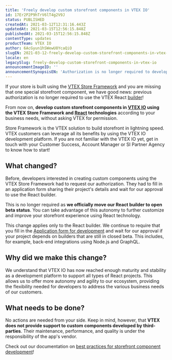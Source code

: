 ```yaml
---
title: 'Freely develop custom storefront components in VTEX IO'
id: 17Er2P2P9hTrV6lT4g2V9J
status: PUBLISHED
createdAt: 2021-03-12T12:31:16.443Z
updatedAt: 2021-03-15T12:56:15.848Z
publishedAt: 2021-03-15T12:56:15.848Z
contentType: updates
productTeam: VTEX IO
author: 6AcGyun1hSWewU8YcaQiO
slugEN: 2021-03-12-freely-develop-custom-storefront-components-in-vtex-io
locale: en
legacySlug: freely-develop-custom-storefront-components-in-vtex-io
announcementImageID: ''
announcementSynopsisEN: 'Authorization is no longer required to develop storefront components using VTEX IO. '
---
```


If your store is built using the [VTEX Store Framework](https://developers.vtex.com/vtex-developer-docs/docs/what-is-store-framework) and you are missing that one special storefront component, we have good news: previous authorization is no longer required to use the VTEX React [builder](https://developers.vtex.com/vtex-developer-docs/docs/vtex-io-documentation-builders)!

From now on, **develop custom storefront components in [VTEX IO](https://developers.vtex.com/vtex-developer-docs/docs/what-is-vtex-io) using the VTEX Store Framework and [React](https://reactjs.org/) technologies** according to your business needs, without asking VTEX for permission. 

<div class="alert alert-info">
Store Framework is the VTEX solution to build storefront in lightning speed. VTEX customers can leverage all its benefits by using the VTEX IO development platform. If you are not familiar with the VTEX IO yet, get in touch with your Customer Success, Account Manager or SI Partner Agency to know how to start! 
</div>

## What changed?

Before,  developers interested in creating custom components using the VTEX Store Framework had to request our authorization. They had to fill in an application form sharing their project's details and wait for our approval to use the React builder.

This is no longer required as **we officially move our React builder to open beta status**. You can take advantage of this autonomy to further customize and improve your storefront experience using React technology. 

<div class="alert alert-warning">
<bold>This change applies only to the React builder.</bold> We continue to require that you fill in the <a href="https://developers.vtex.com/vtex-developer-docs/docs/what-is-vtex-io">Application form for development</a> and wait for our approval if your project depends on builders that are still in closed beta. This includes, for example, back-end integrations using Node.js and GraphQL.  
</div>

## Why did we make this change?

We understand that VTEX IO has now reached enough maturity and stability as a development platform to support all types of React projects. This allows us to offer more autonomy and agility to our ecosystem, providing the flexibility needed for developers to address the various business needs of our customers.

## What needs to be done?

No actions are needed from your side. Keep in mind, however, that **VTEX does not provide support to custom components developed by third-parties**. Their maintenance, performance, and quality is under the responsibility of the app's vendor.

<div class="alert alert-info">
Check out our documentation on <a href="https://developers.vtex.com/vtex-developer-docs/docs/vtex-io-documentation-developing-custom-storefront-components">best practices for storefront component development</a>!
</div>


